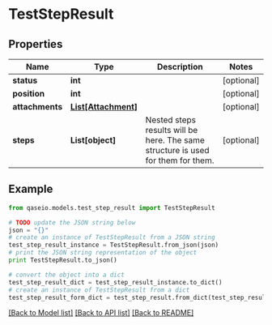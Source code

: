 # TestStepResult


## Properties

Name | Type | Description | Notes
------------ | ------------- | ------------- | -------------
**status** | **int** |  | [optional] 
**position** | **int** |  | [optional] 
**attachments** | [**List[Attachment]**](Attachment.md) |  | [optional] 
**steps** | **List[object]** | Nested steps results will be here. The same structure is used for them for them. | [optional] 

## Example

```python
from qaseio.models.test_step_result import TestStepResult

# TODO update the JSON string below
json = "{}"
# create an instance of TestStepResult from a JSON string
test_step_result_instance = TestStepResult.from_json(json)
# print the JSON string representation of the object
print TestStepResult.to_json()

# convert the object into a dict
test_step_result_dict = test_step_result_instance.to_dict()
# create an instance of TestStepResult from a dict
test_step_result_form_dict = test_step_result.from_dict(test_step_result_dict)
```
[[Back to Model list]](../README.md#documentation-for-models) [[Back to API list]](../README.md#documentation-for-api-endpoints) [[Back to README]](../README.md)


